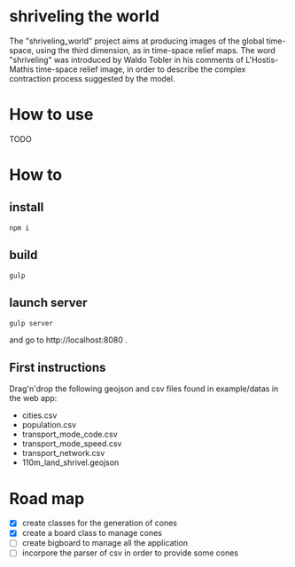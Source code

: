shriveling the world
=====================

The  "shriveling_world" project aims at producing images of the global time-space, using the third dimension, as in time-space relief maps.
The word "shriveling" was introduced by Waldo Tobler in his comments of L'Hostis-Mathis time-space relief image, in order to describe the complex contraction process suggested by the model.

# How to use
TODO

# How to
## install
```
npm i
```
## build
```
gulp
```
## launch server
```
gulp server
```
and go to http://localhost:8080 . 

## First instructions

Drag'n'drop the following geojson and csv files found in example/datas in the web app:
- cities.csv
- population.csv
- transport_mode_code.csv
- transport_mode_speed.csv
- transport_network.csv
- 110m_land_shrivel.geojson


# Road map
- [X] create classes for the generation of cones
- [X] create a board class to manage cones
- [ ] create bigboard to manage all the application
- [ ] incorpore the parser of csv in order to provide some cones
